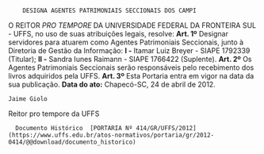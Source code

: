         DESIGNA AGENTES PATRIMONIAIS SECCIONAIS DOS CAMPI  

 O REITOR *PRO TEMPORE*  DA UNIVERSIDADE FEDERAL DA FRONTEIRA SUL - UFFS, no uso de suas atribuições legais, resolve:   **Art. 1º**  Designar servidores para atuarem como Agentes Patrimoniais Seccionais, junto à Diretoria de Gestão da Informação: **I -**  Itamar Luiz Breyer - SIAPE 1792339 (Titular); **II -**  Sandra Iunes Raimann - SIAPE 1766422 (Suplente).   **Art. 2º**  Os Agentes Patrimoniais Seccionais serão responsáveis pelo recebimento dos livros adquiridos pela UFFS.   **Art. 3º**  Esta Portaria entra em vigor na data da sua publicação.        **Data do ato:** Chapecó-SC, 24 de abril de 2012.   
 

    Jaime Giolo    
 Reitor pro tempore da UFFS 

      Documento Histórico  [PORTARIA Nº 414/GR/UFFS/2012](https://www.uffs.edu.br/atos-normativos/portaria/gr/2012-0414/@@download/documento_historico)     
      